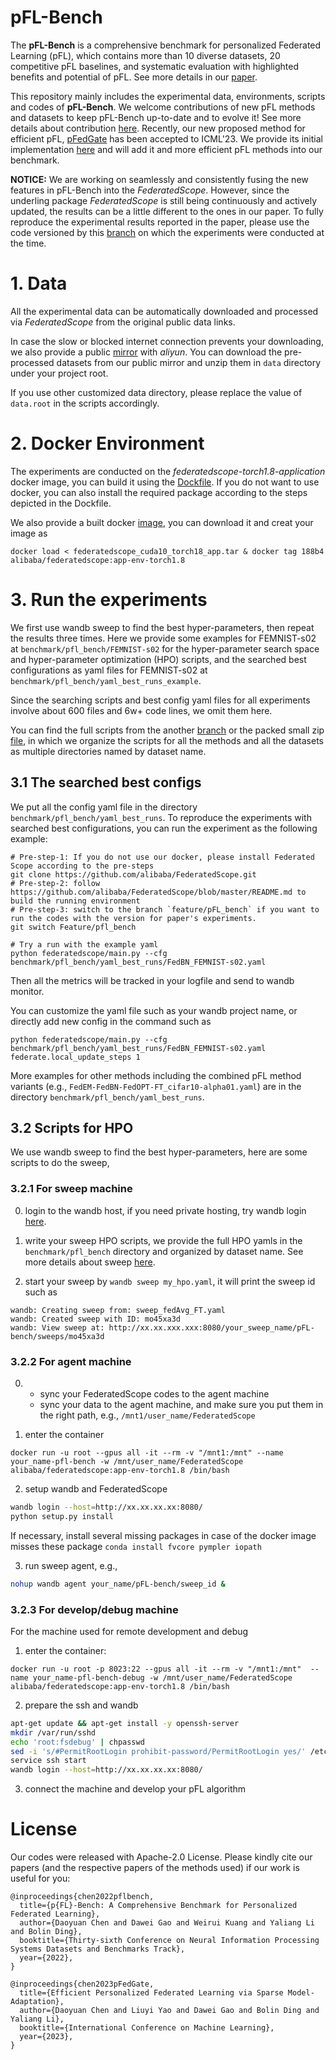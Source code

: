 # pFL-Bench
The **pFL-Bench** is a comprehensive benchmark for personalized Federated Learning (pFL), which contains more than 10 diverse datasets, 20 competitive pFL baselines, and systematic evaluation with highlighted benefits and potential of pFL. See more details in our [paper](https://arxiv.org/abs/2206.03655).


This repository mainly includes the experimental data, environments, scripts and codes of **pFL-Bench**. We welcome contributions of new pFL methods and datasets to keep pFL-Bench up-to-date and to evolve it! See more details about contribution [here](https://github.com/alibaba/FederatedScope#contributing). 
Recently, our new proposed method for efficient pFL, [pFedGate](https://arxiv.org/abs/2305.02776) has been accepted to ICML'23. We provide its initial implementation [here](https://github.com/yxdyc/pFedGate) and will add it and more efficient pFL methods into our benchmark.

**NOTICE:** We are working on seamlessly and consistently fusing the new features in pFL-Bench into the *FederatedScope*. However, since the underling package *FederatedScope* is still being continuously and actively updated, the results can be a little different to the ones in our paper.
To fully reproduce the experimental results reported in the paper, please use the code versioned by this [branch](https://github.com/alibaba/FederatedScope/tree/Feature/pfl_bench) on which the experiments were conducted at the time.


# 1. Data
All the experimental data can be automatically downloaded and processed via *FederatedScope* from the original public data links.

In case the slow or blocked internet connection prevents your downloading, we also provide a public [mirror](https://federatedscope.oss-cn-beijing.aliyuncs.com/pFL-Bench-data.zip) with *aliyun*.
You can download the pre-processed datasets from our public mirror and unzip them in `data` directory under your project root.

If you use other customized data directory, please replace the value of `data.root` in the scripts accordingly.

# 2. Docker Environment
The experiments are conducted on the *federatedscope-torch1.8-application* docker image, you can build it using the [Dockfile](https://github.com/alibaba/FederatedScope/blob/master/enviroment/docker_files/federatedscope-torch1.8-application.Dockerfile). If you do not want to use docker, you can also install the required package according to the steps depicted in the Dockfile.

We also provide a built docker [image](https://federatedscope.oss-cn-beijing.aliyuncs.com/federatedscope_cuda10_torch18_app.tar), you can download it and creat your image as 
```
docker load < federatedscope_cuda10_torch18_app.tar & docker tag 188b4 alibaba/federatedscope:app-env-torch1.8
```

# 3. Run the experiments
We first use wandb sweep to find the best hyper-parameters, then repeat the results three times.
Here we provide some examples for FEMNIST-s02 at `benchmark/pfl_bench/FEMNIST-s02` for the hyper-parameter search space and hyper-parameter optimization (HPO) scripts, and the searched best configurations as yaml files for FEMNIST-s02 at `benchmark/pfl_bench/yaml_best_runs_example`.

Since the searching scripts and best config yaml files for all experiments involve about 600 files and 6w+ code lines, we omit them here.

You can find the full scripts from the another [branch](https://github.com/alibaba/FederatedScope/tree/Feature/pfl_bench/scripts/personalization_exp_scripts/pfl_bench) or the packed small zip [file](https://federatedscope.oss-cn-beijing.aliyuncs.com/pfl_bench_scripts.zip), in which we organize the scripts for all the methods and all the datasets as multiple directories named by dataset name.

## 3.1 The searched best configs
We put all the config yaml file in the directory `benchmark/pfl_bench/yaml_best_runs`.
To reproduce the experiments with searched best configurations, you can run the experiment as the following example:
```
# Pre-step-1: If you do not use our docker, please install Federated Scope according to the pre-steps
git clone https://github.com/alibaba/FederatedScope.git
# Pre-step-2: follow https://github.com/alibaba/FederatedScope/blob/master/README.md to build the running environment
# Pre-step-3: switch to the branch `feature/pFL_bench` if you want to run the codes with the version for paper's experiments.
git switch Feature/pfl_bench

# Try a run with the example yaml
python federatedscope/main.py --cfg benchmark/pfl_bench/yaml_best_runs/FedBN_FEMNIST-s02.yaml
```
Then all the metrics will be tracked in your logfile and send to wandb monitor.

You can customize the yaml file such as your wandb project name, or directly add new config in the command such as 
```
python federatedscope/main.py --cfg benchmark/pfl_bench/yaml_best_runs/FedBN_FEMNIST-s02.yaml federate.local_update_steps 1
```
More examples for other methods including the combined pFL method variants (e.g., `FedEM-FedBN-FedOPT-FT_cifar10-alpha01.yaml`) are in the directory `benchmark/pfl_bench/yaml_best_runs`.

## 3.2 Scripts for HPO
We use wandb sweep to find the best hyper-parameters, here are some scripts to do the sweep,

### 3.2.1 For sweep machine
0. login to the wandb host, if you need private hosting, try wandb login [here](https://docs.wandb.ai/guides/self-hosted/local).
1. write your sweep HPO scripts, we provide the full HPO yamls in the `benchmark/pfl_bench` directory and organized by dataset name. See more details about sweep [here](https://docs.wandb.ai/guides/sweeps).

2. start your sweep by `wandb sweep my_hpo.yaml`, it will print the sweep id such as 
```
wandb: Creating sweep from: sweep_fedAvg_FT.yaml
wandb: Created sweep with ID: mo45xa3d
wandb: View sweep at: http://xx.xx.xxx.xxx:8080/your_sweep_name/pFL-bench/sweeps/mo45xa3d
```


### 3.2.2 For agent machine 
0. - sync your FederatedScope codes to the agent machine
    - sync your data to the agent machine, and make sure you put them in the right path, e.g., `/mnt1/user_name/FederatedScope`
    
   
1. enter the container
```
docker run -u root --gpus all -it --rm -v "/mnt1:/mnt" --name your_name-pfl-bench -w /mnt/user_name/FederatedScope alibaba/federatedscope:app-env-torch1.8 /bin/bash
```
   
2. setup wandb and FederatedScope
```bash
wandb login --host=http://xx.xx.xx.xx:8080/
python setup.py install
```

If necessary, install several missing packages in case of the docker image misses these package
`conda install fvcore pympler iopath`


3. run sweep agent, e.g.,
```bash
nohup wandb agent your_name/pFL-bench/sweep_id &
```

### 3.2.3 For develop/debug machine
For the machine used for remote development and debug
1. enter the container:
```
docker run -u root -p 8023:22 --gpus all -it --rm -v "/mnt1:/mnt"  --name your_name-pfl-bench-debug -w /mnt/user_name/FederatedScope alibaba/federatedscope:app-env-torch1.8 /bin/bash
```

2. prepare the ssh and wandb
```bash
apt-get update && apt-get install -y openssh-server
mkdir /var/run/sshd
echo 'root:fsdebug' | chpasswd
sed -i 's/#PermitRootLogin prohibit-password/PermitRootLogin yes/' /etc/ssh/sshd_config
service ssh start
wandb login --host=http://xx.xx.xx.xx:8080/
```

3. connect the machine and develop your pFL algorithm


# License
Our codes were released with Apache-2.0 License. Please kindly cite our papers (and the respective papers of the methods used) if our work is useful for you:
```
@inproceedings{chen2022pflbench,
  title={p{FL}-Bench: A Comprehensive Benchmark for Personalized Federated Learning},
  author={Daoyuan Chen and Dawei Gao and Weirui Kuang and Yaliang Li and Bolin Ding},
  booktitle={Thirty-sixth Conference on Neural Information Processing Systems Datasets and Benchmarks Track},
  year={2022},
}

@inproceedings{chen2023pFedGate,
  title={Efficient Personalized Federated Learning via Sparse Model-Adaptation},
  author={Daoyuan Chen and Liuyi Yao and Dawei Gao and Bolin Ding and Yaliang Li},
  booktitle={International Conference on Machine Learning},
  year={2023},
}
```
